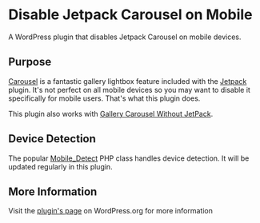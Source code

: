 Disable Jetpack Carousel on Mobile
======================

A WordPress plugin that disables Jetpack Carousel on mobile devices.

Purpose
-------

[Carousel](http://jetpack.me/support/carousel/) is a fantastic gallery lightbox feature included with the [Jetpack](http://wordpress.org/plugins/jetpack/) plugin. It's not perfect on all mobile devices so you may want to disable it specifically for mobile users. That's what this plugin does.

This plugin also works with [Gallery Carousel Without JetPack](http://wordpress.org/plugins/carousel-without-jetpack/).

Device Detection
----------------

The popular [Mobile_Detect](https://github.com/serbanghita/Mobile-Detect) PHP class handles device detection. It will be updated regularly in this plugin.

More Information
----------------

Visit the [plugin's page](http://wordpress.org/plugins/disable-carousel-mobile) on WordPress.org for more information